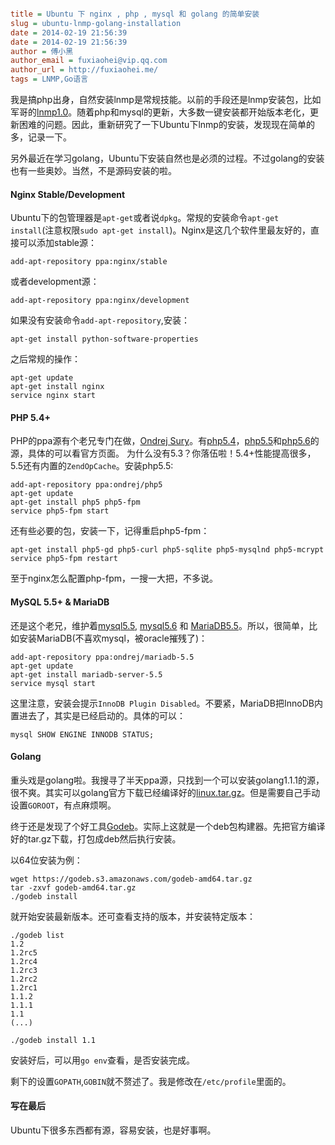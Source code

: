 ```ini

title = Ubuntu 下 nginx , php , mysql 和 golang 的简单安装
slug = ubuntu-lnmp-golang-installation
date = 2014-02-19 21:56:39
date = 2014-02-19 21:56:39
author = 傅小黑
author_email = fuxiaohei@vip.qq.com
author_url = http://fuxiaohei.me/
tags = LNMP,Go语言

```

我是搞php出身，自然安装lnmp是常规技能。以前的手段还是lnmp安装包，比如军哥的[lnmp1.0](http://lnmp.org/)。随着php和mysql的更新，大多数一键安装都开始版本老化，更新困难的问题。因此，重新研究了一下Ubuntu下lnmp的安装，发现现在简单的多，记录一下。

另外最近在学习golang，Ubuntu下安装自然也是必须的过程。不过golang的安装也有一些奥妙。当然，不是源码安装的啦。<!--more-->

#### Nginx Stable/Development

Ubuntu下的包管理器是`apt-get`或者说`dpkg`。常规的安装命令`apt-get install`(注意权限`sudo apt-get install`)。Nginx是这几个软件里最友好的，直接可以添加stable源：

	add-apt-repository ppa:nginx/stable
    
或者development源：

	add-apt-repository ppa:nginx/development
    
如果没有安装命令`add-apt-repository`,安装：

	apt-get install python-software-properties 
    
之后常规的操作：

	apt-get update
    apt-get install nginx
    service nginx start
    
#### PHP 5.4+

PHP的ppa源有个老兄专门在做，[Ondrej Sury](https://launchpad.net/~ondrej/)。有[php5.4](https://launchpad.net/~ondrej/+archive/php5-oldstable)，[php5.5](https://launchpad.net/~ondrej/+archive/php5)和[php5.6](https://launchpad.net/~ondrej/+archive/php5-5.6)的源，具体的可以看官方页面。
为什么没有5.3？你落伍啦！5.4+性能提高很多，5.5还有内置的`ZendOpCache`。安装php5.5:

	add-apt-repository ppa:ondrej/php5
    apt-get update
    apt-get install php5 php5-fpm
    service php5-fpm start

还有些必要的包，安装一下，记得重启php5-fpm：

	apt-get install php5-gd php5-curl php5-sqlite php5-mysqlnd php5-mcrypt
    service php5-fpm restart
    
至于nginx怎么配置php-fpm，一搜一大把，不多说。

#### MySQL 5.5+ & MariaDB

还是这个老兄，维护着[mysql5.5](https://launchpad.net/~ondrej/+archive/mysql-5.5), [mysql5.6](https://launchpad.net/~ondrej/+archive/mysql-5.6) 和 [MariaDB5.5](https://launchpad.net/~ondrej/+archive/mariadb-5.5)。所以，很简单，比如安装MariaDB(不喜欢mysql，被oracle摧残了)：

	add-apt-repository ppa:ondrej/mariadb-5.5
    apt-get update
    apt-get install mariadb-server-5.5
    service mysql start
    
这里注意，安装会提示`InnoDB Plugin Disabled`。不要紧，MariaDB把InnoDB内置进去了，其实是已经启动的。具体的可以：

	mysql SHOW ENGINE INNODB STATUS;
    
#### Golang

重头戏是golang啦。我搜寻了半天ppa源，只找到一个可以安装golang1.1.1的源，很不爽。其实可以golang官方下载已经编译好的[linux.tar.gz](https://code.google.com/p/go/downloads/list)。但是需要自己手动设置`GOROOT`，有点麻烦啊。

终于还是发现了个好工具[Godeb](http://blog.labix.org/2013/06/15/in-flight-deb-packages-of-go)。实际上这就是一个deb包构建器。先把官方编译好的tar.gz下载，打包成deb然后执行安装。

以64位安装为例：

```
wget https://godeb.s3.amazonaws.com/godeb-amd64.tar.gz
tar -zxvf godeb-amd64.tar.gz
./godeb install
 ```
    
就开始安装最新版本。还可查看支持的版本，并安装特定版本：

	./godeb list
    1.2
    1.2rc5
    1.2rc4
    1.2rc3
    1.2rc2
    1.2rc1
    1.1.2
    1.1.1
    1.1
    (...)
    
    ./godeb install 1.1
    
安装好后，可以用`go env`查看，是否安装完成。

剩下的设置`GOPATH`,`GOBIN`就不赘述了。我是修改在`/etc/profile`里面的。

#### 写在最后

Ubuntu下很多东西都有源，容易安装，也是好事啊。
    

